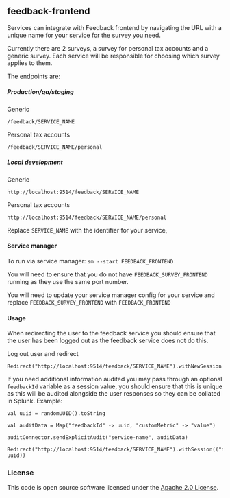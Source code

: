 
## feedback-frontend

Services can integrate with Feedback frontend by navigating the URL with a unique name for your service for the survey you need.

Currently there are 2 surveys, a survey for personal tax accounts and a generic survey. Each service will be responsible for choosing which survey applies to them.

The endpoints are:

##### Production/qa/staging

Generic
```
/feedback/SERVICE_NAME
```

Personal tax accounts
```
/feedback/SERVICE_NAME/personal
```

##### Local development
Generic
```
http://localhost:9514/feedback/SERVICE_NAME
```
Personal tax accounts
```
http://localhost:9514/feedback/SERVICE_NAME/personal
```

Replace `SERVICE_NAME` with the identifier for your service, 

#### Service manager

To run via service manager: `sm --start FEEDBACK_FRONTEND`

You will need to ensure that you do not have `FEEDBACK_SURVEY_FRONTEND` running as they use the same port number.

You will need to update your service manager config for your service and replace `FEEDBACK_SURVEY_FRONTEND` with `FEEDBACK_FRONTEND`

#### Usage

When redirecting the user to the feedback service you should ensure that the user has been logged out as the feedback service does not do this.

Log out user and redirect
```
Redirect("http://localhost:9514/feedback/SERVICE_NAME").withNewSession
```

If you need additional information audited you may pass through an optional `feedbackId` variable as a session value, you should ensure that this is unique as this will be audited alongside the user responses so they can be collated in Splunk.
Example:
```
val uuid = randomUUID().toString

val auditData = Map("feedbackId" -> uuid, "customMetric" -> "value")

auditConnector.sendExplicitAudit("service-name", auditData)

Redirect("http://localhost:9514/feedback/SERVICE_NAME").withSession(("feedbackId", uuid))
```

### License

This code is open source software licensed under the [Apache 2.0 License]("http://www.apache.org/licenses/LICENSE-2.0.html").

